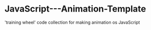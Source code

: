 # JavaScript---Animation-Template
'training wheel' code collection for making animation os JavaScript
